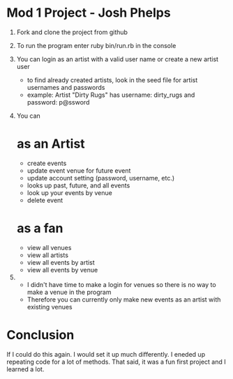 
# Mod 1 Project - Josh Phelps

1. Fork and clone the project from github
2. To run the program enter ruby bin/run.rb in the console
3. You can login as an artist with a valid user name or create a new artist user
      - to find already created artists, look in the seed file for artist usernames and passwords
      - example: Artist "Dirty Rugs" has username: dirty_rugs and password: p@ssword
4. You can

      # as an Artist
      - create events 
      - update event venue for future event
      - update account setting (password, username, etc.)
      - looks up past, future, and all events 
      - look up your events by venue 
      - delete event  

      # as a fan
      - view all venues
      - view all artists
      - view all events by artist
      - view all events by venue 

5. 
      - I didn't have time to make a login for venues so there is no way to make a venue in the program
      - Therefore you can currently only make new events as an artist with existing venues 

# Conclusion 
If I could do this again. I would set it up much differently. I eneded up repeating code for a lot of methods. That said, it was a fun first project and I learned a lot. 




